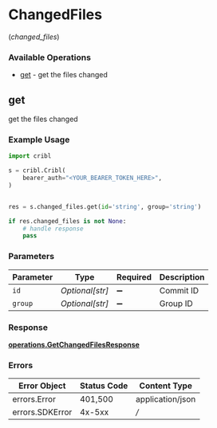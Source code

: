 # ChangedFiles
(*changed_files*)

### Available Operations

* [get](#get) - get the files changed

## get

get the files changed

### Example Usage

```python
import cribl

s = cribl.Cribl(
    bearer_auth="<YOUR_BEARER_TOKEN_HERE>",
)


res = s.changed_files.get(id='string', group='string')

if res.changed_files is not None:
    # handle response
    pass
```

### Parameters

| Parameter          | Type               | Required           | Description        |
| ------------------ | ------------------ | ------------------ | ------------------ |
| `id`               | *Optional[str]*    | :heavy_minus_sign: | Commit ID          |
| `group`            | *Optional[str]*    | :heavy_minus_sign: | Group ID           |


### Response

**[operations.GetChangedFilesResponse](../../models/operations/getchangedfilesresponse.md)**
### Errors

| Error Object     | Status Code      | Content Type     |
| ---------------- | ---------------- | ---------------- |
| errors.Error     | 401,500          | application/json |
| errors.SDKError  | 4x-5xx           | */*              |
